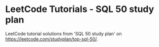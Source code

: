 # LeetCode Tutorials - SQL 50 study plan
LeetCode tutorial solutions from 'SQL 50 study plan' on https://leetcode.com/studyplan/top-sql-50/.
